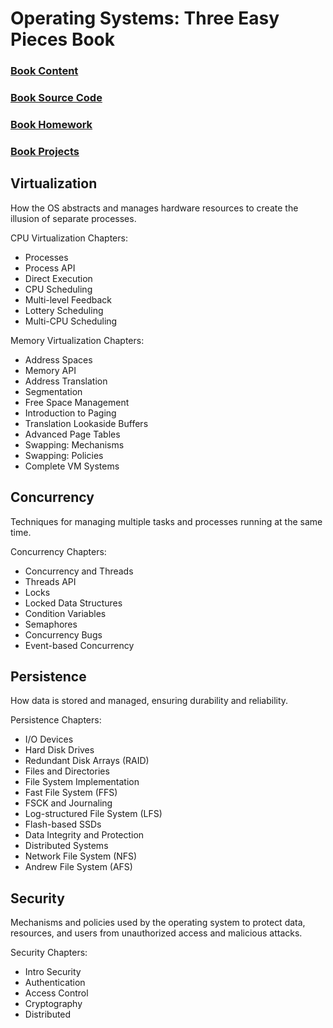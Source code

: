 # Operating Systems: Three Easy Pieces Book

### [Book Content](https://pages.cs.wisc.edu/~remzi/OSTEP/)

### [Book Source Code](https://github.com/remzi-arpacidusseau/ostep-code)

### [Book Homework](https://github.com/remzi-arpacidusseau/ostep-homework/)

### [Book Projects](https://github.com/remzi-arpacidusseau/ostep-projects)

## Virtualization

How the OS abstracts and manages hardware resources to create the illusion of separate processes.

CPU Virtualization Chapters:

- Processes
- Process API
- Direct Execution
- CPU Scheduling
- Multi-level Feedback
- Lottery Scheduling
- Multi-CPU Scheduling

Memory Virtualization Chapters:

- Address Spaces
- Memory API
- Address Translation
- Segmentation
- Free Space Management
- Introduction to Paging
- Translation Lookaside Buffers
- Advanced Page Tables
- Swapping: Mechanisms
- Swapping: Policies
- Complete VM Systems

## Concurrency

Techniques for managing multiple tasks and processes running at the same time.

Concurrency Chapters:

- Concurrency and Threads
- Threads API
- Locks
- Locked Data Structures
- Condition Variables
- Semaphores
- Concurrency Bugs
- Event-based Concurrency

## Persistence

How data is stored and managed, ensuring durability and reliability.

Persistence Chapters:

- I/O Devices
- Hard Disk Drives
- Redundant Disk Arrays (RAID)
- Files and Directories
- File System Implementation
- Fast File System (FFS)
- FSCK and Journaling
- Log-structured File System (LFS)
- Flash-based SSDs
- Data Integrity and Protection
- Distributed Systems
- Network File System (NFS)
- Andrew File System (AFS)

## Security

Mechanisms and policies used by the operating system to protect data, resources, and users from unauthorized access and malicious attacks.

Security Chapters:

- Intro Security
- Authentication
- Access Control
- Cryptography
- Distributed
